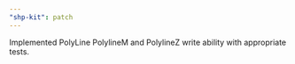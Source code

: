 ```yaml
---
"shp-kit": patch
---
```


Implemented PolyLine PolylineM and PolylineZ write ability with appropriate tests.
